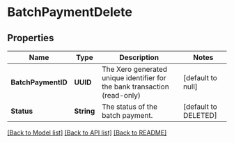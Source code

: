 # BatchPaymentDelete
## Properties

| Name | Type | Description | Notes |
|------------ | ------------- | ------------- | -------------|
| **BatchPaymentID** | **UUID** | The Xero generated unique identifier for the bank transaction (read-only) | [default to null] |
| **Status** | **String** | The status of the batch payment. | [default to DELETED] |

[[Back to Model list]](../README.md#documentation-for-models) [[Back to API list]](../README.md#documentation-for-api-endpoints) [[Back to README]](../README.md)

